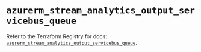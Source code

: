 # `azurerm_stream_analytics_output_servicebus_queue`

Refer to the Terraform Registry for docs: [`azurerm_stream_analytics_output_servicebus_queue`](https://registry.terraform.io/providers/hashicorp/azurerm/3.103.1/docs/resources/stream_analytics_output_servicebus_queue).
